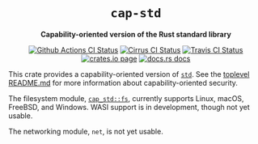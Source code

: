 <div align="center">
  <h1><code>cap-std</code></h1>

  <p>
    <strong>Capability-oriented version of the Rust standard library</strong>
  </p>

  <p>
    <a href="https://github.com/sunfishcode/cap-std/actions?query=workflow%3ACI"><img src="https://github.com/sunfishcode/cap-std/workflows/CI/badge.svg" alt="Github Actions CI Status" /></a>
    <a href="https://cirrus-ci.com/github/sunfishcode/cap-std"><img src="https://api.cirrus-ci.com/github/sunfishcode/cap-std.svg" alt="Cirrus CI Status" /></a>
    <a href="https://travis-ci.com/sunfishcode/cap-std"><img src="https://travis-ci.com/sunfishcode/cap-std.svg?branch=main" alt="Travis CI Status" /></a>
    <a href="https://crates.io/crates/cap-std"><img src="https://img.shields.io/crates/v/cap-std.svg" alt="crates.io page" /></a>
    <a href="https://docs.rs/cap-std"><img src="https://docs.rs/cap-std/badge.svg" alt="docs.rs docs" /></a>
  </p>
</div>

This crate provides a capability-oriented version of [`std`]. See the
[toplevel README.md] for more information about capability-oriented security.

The filesystem module, [`cap_std::fs`], currently supports Linux, macOS,
FreeBSD, and Windows. WASI support is in development, though not yet usable.

The networking module, `net`, is not yet usable.

[`std`]: https://doc.rust-lang.org/std/
[toplevel README.md]: https://github.com/sunfishcode/cap-std/blob/main/README.md
[`cap_std::fs`]: https://docs.rs/cap-std/latest/cap_std/fs/index.html
